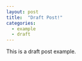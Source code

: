 ```yaml
---
layout: post
title:  "Draft Post!"
categories: 
  - example 
  - draft
---
```


This is a draft post example.